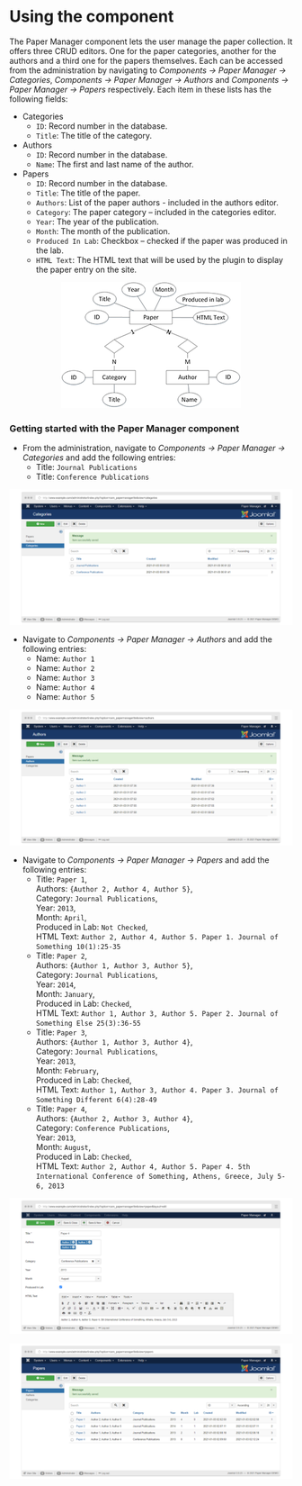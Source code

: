 # Using the component

The Paper Manager component lets the user manage the paper collection. It offers three CRUD editors. One for the paper categories, another for the authors and a third one for the papers themselves. Each can be accessed from the administration by navigating to *Components &#8594; Paper Manager &#8594; Categories*, *Components &#8594; Paper Manager &#8594; Authors* and *Components &#8594; Paper Manager &#8594; Papers* respectively. Each item in these lists has the following fields:

- Categories
  - `ID`: Record number in the database.
  - `Title`: The title of the category.
- Authors
  - `ID`: Record number in the database.
  - `Name`: The first and last name of the author.
- Papers
  - `ID`: Record number in the database.
  - `Title`: The title of the paper.
  - `Authors`: List of the paper authors - included in the authors editor.
  - `Category`: The paper category – included in the categories editor.
  - `Year`: The year of the publication.
  - `Month`: The month of the publication.
  - `Produced In Lab`: Checkbox – checked if the paper was produced in the lab.
  - `HTML Text`: The HTML text that will be used by the plugin to display the paper entry on the site.

<p align="center">
  <img alt="PaperManagerER" src="/img/paper_manager_er.png" title="Paper Manager ER" />
</p>

### Getting started with the Paper Manager component

- From the administration, navigate to *Components &#8594; Paper Manager &#8594; Categories* and add the following entries:
  - Title: `Journal Publications`
  - Title: `Conference Publications`

<p align="center">
  <img alt="PaperManagerCategories" src="/img/paper_manager_tutorial_categories_small.png" title="Paper Manager Categories" />
</p>

- Navigate to *Components &#8594; Paper Manager &#8594; Authors* and add the following entries:
  - Name: `Author 1`
  - Name: `Author 2`
  - Name: `Author 3`
  - Name: `Author 4`
  - Name: `Author 5`

<p align="center">
  <img alt="PaperManagerAuthors" src="/img/paper_manager_tutorial_authors_small.png" title="Paper Manager Authors" />
</p>

- Navigate to *Components &#8594; Paper Manager &#8594; Papers* and add the following entries:
  - Title: `Paper 1`,<br />
    Authors: `{Author 2, Author 4, Author 5}`,<br />
    Category: `Journal Publications`,<br />
    Year: `2013`,<br />
    Month: `April`,<br />
    Produced in Lab: `Not Checked`,<br />
    HTML Text: `Author 2, Author 4, Author 5. Paper 1. Journal of Something 10(1):25-35`
  - Title: `Paper 2`,<br />
    Authors: `{Author 1, Author 3, Author 5}`,<br />
    Category: `Journal Publications`,<br />
    Year: `2014`,<br />
    Month: `January`,<br />
    Produced in Lab: `Checked`,<br />
    HTML Text: `Author 1, Author 3, Author 5. Paper 2. Journal of Something Else 25(3):36-55`
  - Title: `Paper 3`,<br />
    Authors: `{Author 1, Author 3, Author 4}`,<br />
    Category: `Journal Publications`,<br />
    Year: `2013`,<br />
    Month: `February`,<br />
    Produced in Lab: `Checked`,<br />
    HTML Text: `Author 1, Author 3, Author 4. Paper 3. Journal of Something Different 6(4):28-49`
  - Title: `Paper 4`,<br />
    Authors: `{Author 2, Author 3, Author 4}`,<br />
    Category: `Conference Publications`,<br />
    Year: `2013`,<br />
    Month: `August`,<br />
    Produced in Lab: `Checked`,<br />
    HTML Text: `Author 2, Author 4, Author 5. Paper 4. 5th International Conference of Something, Athens, Greece, July 5-6, 2013`

<p align="center">
  <img alt="PaperManagerPaper" src="/img/paper_manager_tutorial_paper_small.png" title="Paper Manager Paper" />
</p>

<p align="center">
  <img alt="PaperManagerPapers" src="/img/paper_manager_tutorial_papers_small.png" title="Paper Manager Papers" />
</p>
